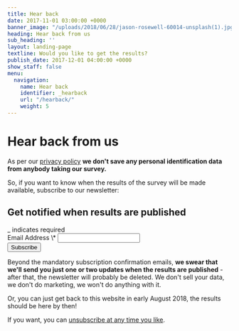 ```yaml
---
title: Hear back
date: 2017-11-01 03:00:00 +0000
banner_image: "/uploads/2018/06/28/jason-rosewell-60014-unsplash(1).jpg"
heading: Hear back from us
sub_heading: ''
layout: landing-page
textline: Would you like to get the results?
publish_date: 2017-12-01 04:00:00 +0000
show_staff: false
menu:
  navigation:
    name: Hear back
    identifier: _hearback
    url: "/hearback/"
    weight: 5
---
```

# Hear back from us

As per our [privacy policy](/privacy/) **we don't save any personal identification data from anybody taking our survey.**

So, if you want to know when the results of the survey will be made available, subscribe to our newsletter:

<!-- Begin MailChimp Signup Form -->
<link href="//cdn-images.mailchimp.com/embedcode/classic-10_7.css" rel="stylesheet" type="text/css">
<style type="text/css">
\#mc_embed_signup{background:#fff; clear:left; font:14px Helvetica,Arial,sans-serif; }
/\* Add your own MailChimp form style overrides in your site stylesheet or in this style block.
We recommend moving this block and the preceding CSS link to the HEAD of your HTML file. _/
</style>
<div id="mc_embed_signup">
<form action="https://franzoni.us2.list-manage.com/subscribe/post?u=455301d4ed2519c7d1144777d&id=2ed8cb68a9" method="post" id="mc-embedded-subscribe-form" name="mc-embedded-subscribe-form" class="validate" target="_blank" novalidate>
<div id="mc_embed_signup_scroll">
<h2>Get notified when results are published</h2>
<div class="indicates-required"><span class="asterisk">_</span> indicates required</div>
<div class="mc-field-group">
<label for="mce-EMAIL">Email Address  <span class="asterisk">\*</span>
</label>
<input type="email" value="" name="EMAIL" class="required email" id="mce-EMAIL">
</div>
<div id="mce-responses" class="clear">
<div class="response" id="mce-error-response" style="display:none"></div>
<div class="response" id="mce-success-response" style="display:none"></div>
</div>    <!-- real people should not fill this in and expect good things - do not remove this or risk form bot signups-->
<div style="position: absolute; left: -5000px;" aria-hidden="true"><input type="text" name="b_455301d4ed2519c7d1144777d_2ed8cb68a9" tabindex="-1" value=""></div>
<div class="clear"><input type="submit" value="Subscribe" name="subscribe" id="mc-embedded-subscribe" class="button"></div>
</div>
</form>
</div>
<script type='text/javascript' src='//s3.amazonaws.com/downloads.mailchimp.com/js/mc-validate.js'></script><script type='text/javascript'>(function($) {window.fnames = new Array(); window.ftypes = new Array();fnames\[0\]='EMAIL';ftypes\[0\]='email';fnames\[1\]='FNAME';ftypes\[1\]='text';fnames\[2\]='LNAME';ftypes\[2\]='text';fnames\[3\]='ADDRESS';ftypes\[3\]='address';fnames\[4\]='PHONE';ftypes\[4\]='phone';}(jQuery));var $mcj = jQuery.noConflict(true);</script>
<!--End mc_embed_signup-->

Beyond the mandatory subscription confirmation emails, **we swear that we'll send you just one
or two updates when the results are published** - after that, the newsletter will
probably be deleted. We don't sell your data, we don't do marketing, we won't do anything with it.

Or, you can just get back to this website in early August 2018, the results should be here by then!

If you want, you can [unsubscribe at any time you like](https://misalignedtech.us2.list-manage.com/unsubscribe?u=455301d4ed2519c7d1144777d&id=2ed8cb68a9).